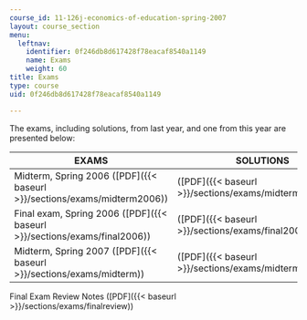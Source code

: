 ```yaml
---
course_id: 11-126j-economics-of-education-spring-2007
layout: course_section
menu:
  leftnav:
    identifier: 0f246db8d617428f78eacaf8540a1149
    name: Exams
    weight: 60
title: Exams
type: course
uid: 0f246db8d617428f78eacaf8540a1149

---
```


The exams, including solutions, from last year, and one from this year are presented below:

| EXAMS | SOLUTIONS |
| --- | --- |
| Midterm, Spring 2006 ([PDF]({{< baseurl >}}/sections/exams/midterm2006)) | ([PDF]({{< baseurl >}}/sections/exams/midterm2006_sol)) |
| Final exam, Spring 2006 ([PDF]({{< baseurl >}}/sections/exams/final2006)) | ([PDF]({{< baseurl >}}/sections/exams/final2006_sol)) |
| Midterm, Spring 2007 ([PDF]({{< baseurl >}}/sections/exams/midterm)) | ([PDF]({{< baseurl >}}/sections/exams/midterm_sol)) 

Final Exam Review Notes ([PDF]({{< baseurl >}}/sections/exams/finalreview))